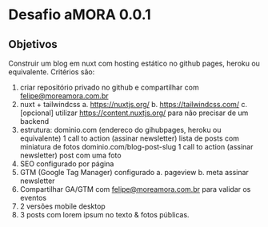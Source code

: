 # Desafio aMORA 0.0.1

## Objetivos

Construir um blog em nuxt com hosting estático no github pages, heroku ou equivalente. Critérios são:

1. criar repositório privado no github e compartilhar com felipe@moreamora.com.br
2. nuxt + tailwindcss
a. https://nuxtjs.org/
b. https://tailwindcss.com/
c. [opcional] utilizar https://content.nuxtjs.org/ para não precisar de um backend
3. estrutura:
dominio.com (endereco do gihubpages, heroku ou equivalente)
1 call to action (assinar newsletter)
lista de posts com miniatura de fotos
dominio.com/blog-post-slug
1 call to action (assinar newsletter)
post com uma foto
4. SEO configurado por página
5. GTM (Google Tag Manager) configurado
a. pageview
b. meta assinar newsletter
6. Compartilhar GA/GTM com felipe@moreamora.com.br para validar os eventos
7. 2 versões
mobile
desktop
8. 3 posts com lorem ipsum no texto & fotos públicas.
